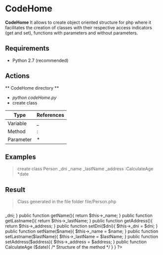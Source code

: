 [logo]: config/img/CodeHome_120.png
# CodeHome
**CodeHome** It allows to create object oriented structure for php where it facilitates the creation of classes with their respective access indicators (get and set), functions with parameters and without parameters.

## Requirements
 + Python 2.7 (recommended)

## Actions
 ** CodeHome directory **
 + *python codeHome.py*
 +  create class

| Type | References |
| -------- | -------- |
| Variable   | _  |
| Method   | :  |
| Parameter   | *  |

## Examples
> create class Person _dni _name _lastName _address :CalculateAge *date

## Result
> Class generated in the file folder
> file/Person.php
> ```php
<?php
class Person{
	private $_dni;
	private $_name;
	private $_lastName;
	private $_address;
	public function getDni(){
		 return $this->_dni;
	}

	public function getName(){
		 return $this->_name;
	}

	public function getLastname(){
		 return $this->_lastName;
	}

	public function getAddress(){
		 return $this->_address;
	}

	public function setDni($dni){
		 $this->_dni = $dni;
	}

	public function setName($name){
		 $this->_name = $name;
	}

	public function setLastname($lastName){
		 $this->_lastName = $lastName;
	}

	public function setAddress($address){
		 $this->_address = $address;
	}

	public function CalculateAge ($date){
		/* Structure of the method */
	}
}
?>
```



